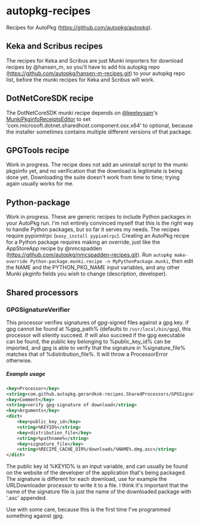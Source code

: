 # autopkg-recipes

Recipes for AutoPkg (https://github.com/autopkg/autopkg).

## Keka and Scribus recipes

The recipes for Keka and Scribus are just Munki importers for download recipes by @hansen_m, so you'll have to add his autopkg repo (https://github.com/autopkg/hansen-m-recipes.git) to your autopkg repo list, before the munki recipes for Keka and Scribus will work.

## DotNetCoreSDK recipe

The DotNetCoreSDK munki recipe depends on [@keeleysam](https://github.com/keeleysam)'s [MunkiPkginfoReceiptsEditor](https://github.com/autopkg/keeleysam-recipes/blob/master/GoogleTalkPlugin/MunkiPkginfoReceiptsEditor.py) to set 'com.microsoft.dotnet.sharedhost.component.osx.x64' to optional, because the installer sometimes contains multiple different versions of that package.

## GPGTools recipe

Work in progress. The recipe does not add an uninstall script to the munki pkgsinfo yet, and no verification that the download is legitimate is being done yet.
Downloading the suite doesn't work from time to time; trying again usually works for me.

## Python-package

Work in progress. These are generic recipes to include Python packages in your AutoPkg run. I'm not entirely convinced myself that this is the right way to handle Python packages, but so far it serves my needs.
The recipes require pypixmlrpc (`easy_install pypixmlrpc`). Creating an AutoPkg recipe for a Python package requires making an override, just like the AppStoreApp recipe by @nmcspadden (https://github.com/autopkg/nmcspadden-recipes.git).
Run `autopkg make-override Python-package.munki.recipe -n MyPythonPackage.munki`, then edit the NAME and the PYTHON_PKG_NAME input variables, and any other Munki pkginfo fields you wish to change (description, developer).

## Shared processors

### GPGSignatureVerifier

This processor verifies signatures of gpg-signed files against a gpg key. If gpg cannot be found at %gpg_path% (defaults to `/usr/local/bin/gpg`), this processor will silently succeed.
If will also succeed if the gpg executable can be found, the public key belonging to %public_key_id% can be imported, and gpg is able to verify
that the signature in %signature_file% matches that of %distribution_file%. It will throw a ProcessorError otherwise.

##### Example usage

```xml
<key>Processor</key>
<string>com.github.autopkg.gerardkok-recipes.SharedProcessors/GPGSignatureVerifier</string>
<key>Comment</key>
<string>verify gpg-signature of download</string>
<key>Arguments</key>
<dict>
    <key>public_key_id</key>
    <string>%KEYID%</string>
    <key>distribution_file</key>
    <string>%pathname%</string>
    <key>signature_file</key>
    <string>%RECIPE_CACHE_DIR%/downloads/%NAME%.dmg.asc</string>
</dict>
```

The public key id %KEYID% is an input variable, and can usually be found on the website of the developer of the application that's being packaged.
The signature is different for each download, use for example the URLDownloader processor to write it to a file. I think it's important that the name
of the signature file is just the name of the downloaded package with '.asc' appended.

Use with some care, because this is the first time I've programmed something against gpg.
